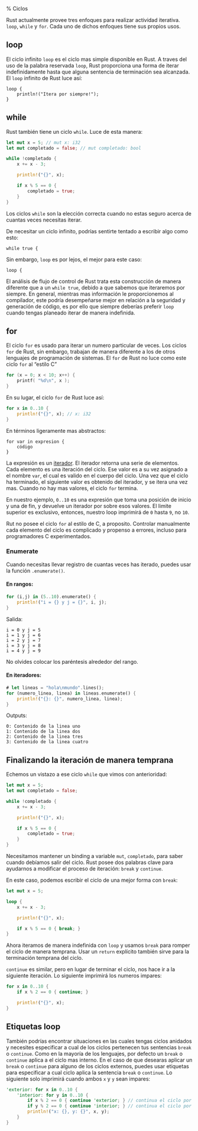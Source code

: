 % Ciclos

Rust actualmente provee tres enfoques para realizar actividad iterativa. `loop`, `while` y `for`. Cada uno de dichos enfoques tiene sus propios usos.

## loop

El ciclo infinito `loop` es el ciclo mas simple disponible en Rust. A traves del uso de la palabra reservada `loop`, Rust proporciona una forma de iterar indefinidamente hasta que alguna sentencia de terminación sea alcanzada. El `loop` infinito de Rust luce así:


```rust,ignore
loop {
    println!("Itera por siempre!");
}
```

## while

Rust también tiene un ciclo `while`. Luce de esta manera:

```rust
let mut x = 5; // mut x: i32
let mut completado = false; // mut completado: bool

while !completado {
    x += x - 3;

    println!("{}", x);

    if x % 5 == 0 {
        completado = true;
    }
}
```

Los ciclos `while` son la elección correcta cuando no estas seguro acerca de cuantas veces necesitas iterar.

De necesitar un ciclo infinito, podrías sentirte tentado a escribir algo como esto:

```rust,ignore
while true {
```

Sin embargo, `loop` es por lejos, el mejor para este caso:

```rust,ignore
loop {
```

El análisis de flujo de control de Rust trata esta construcción de manera diferente que a un `while true`, debido a que sabemos que iteraremos por siempre. En general, mientras mas información le proporcionemos al compilador, este podría desempeñarse mejor en relación a la seguridad y generación de código, es por ello que siempre deberías preferir `loop` cuando tengas planeado iterar de manera indefinida.


## for

El ciclo `for` es usado para iterar un numero particular de veces. Los ciclos `for` de Rust, sin embargo, trabajan de manera diferente a los de otros lenguajes de programación de sistemas. El `for` de Rust no luce como este ciclo `for` al “estilo C”


```c
for (x = 0; x < 10; x++) {
    printf( "%d\n", x );
}
```

En su lugar, el ciclo `for` de Rust luce así:

```rust
for x in 0..10 {
    println!("{}", x); // x: i32
}
```

En términos ligeramente mas abstractos:

```ignore
for var in expresion {
    código
}
```

La expresión es un [iterador][iterator].  El iterador retorna una serie de elementos. Cada elemento es una iteración del ciclo. Ese valor es a su vez asignado a el nombre `var`, el cual es valido en el cuerpo del ciclo. Una vez que el ciclo ha terminado, el siguiente valor es obtenido del iterador, y se itera una vez mas. Cuando no hay mas valores, el ciclo `for` termina.

[iterator]: iterators.html

En nuestro ejemplo, `0..10` es una expresión que toma una posición de inicio y una de fin, y devuelve un iterador por sobre esos valores. El limite superior es exclusivo, entonces, nuestro loop imprimirá de `0` hasta `9`, no `10`.

Rut no posee el ciclo `for` al estilo de C, a proposito. Controlar manualmente cada elemento del ciclo es complicado y propenso a errores, incluso para programadores C experimentados.

### Enumerate

Cuando necesitas llevar registro de cuantas veces has iterado, puedes usar la función `.enumerate()`.

#### En rangos:

```rust
for (i,j) in (5..10).enumerate() {
    println!("i = {} y j = {}", i, j);
}
```

Salida:

```text
i = 0 y j = 5
i = 1 y j = 6
i = 2 y j = 7
i = 3 y j = 8
i = 4 y j = 9
```

No olvides colocar los paréntesis alrededor del rango.

#### En iteradores:

```rust
# let lineas = "hola\nmundo".lines();
for (numero_linea, linea) in lineas.enumerate() {
    println!("{}: {}", numero_linea, linea);
}
```

Outputs:

```text
0: Contenido de la linea uno
1: Contenido de la linea dos
2: Contenido de la linea tres
3: Contenido de la linea cuatro
```

## Finalizando la iteración de manera temprana

Echemos un vistazo a ese ciclo `while` que vimos con anterioridad:


```rust
let mut x = 5;
let mut completado = false;

while !completado {
    x += x - 3;

    println!("{}", x);

    if x % 5 == 0 {
        completado = true;
    }
}
```

Necesitamos mantener un binding a variable `mut`, `completado`, para saber cuando debíamos salir del ciclo. Rust posee dos palabras clave para ayudarnos a modificar el proceso de iteración: `break` y `continue`.

En este caso, podemos escribir el ciclo de una mejor forma con `break`:

```rust
let mut x = 5;

loop {
    x += x - 3;

    println!("{}", x);

    if x % 5 == 0 { break; }
}
```

Ahora iteramos de manera indefinida con `loop` y usamos `break` para romper el ciclo de manera temprana. Usar un `return` explícito también sirve para la terminación temprana del ciclo.

`continue` es similar, pero en lugar de terminar el ciclo, nos hace ir a la siguiente iteración. Lo siguiente imprimirá los numeros impares:

```rust
for x in 0..10 {
    if x % 2 == 0 { continue; }

    println!("{}", x);
}
```

## Etiquetas loop

También podrías encontrar situaciones en las cuales tengas ciclos anidados y necesites especificar a cual de los ciclos pertenecen tus sentencias `break` o `continue`. Como en la mayoría de los lenguajes, por defecto un `break` o `continue` aplica a el ciclo mas interno. En el caso de que desearas aplicar un `break` o `continue` para alguno de los ciclos externos, puedes usar etiquetas para especificar a cual ciclo aplica la sentencia `break` o `continue`. Lo siguiente solo imprimirá cuando ambos `x` y `y` sean impares:


```rust
'exterior: for x in 0..10 {
    'interior: for y in 0..10 {
        if x % 2 == 0 { continue 'exterior; } // continua el ciclo por encima de x
        if y % 2 == 0 { continue 'interior; } // continua el ciclo por encima de y
        println!("x: {}, y: {}", x, y);
    }
}
```
